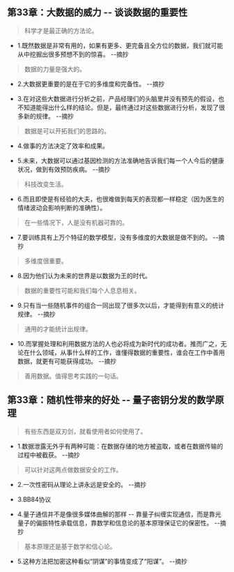 ## 第33章：大数据的威力 -- 谈谈数据的重要性

>科学才是最正确的方法论。

- 1.既然数据是非常有用的，如果有更多、更完备且全方位的数据，我们就可能从中挖掘出很多预想不到的惊喜。 --摘抄

>数据的力量是强大的。

- 2.大数据更重要的是在于它的多维度和完备性。 --摘抄

- 3.在对这些大数据进行分析之前，产品经理们的头脑里并没有预先的假设，也不知道能得出什么样的结论。但是，最终通过对这些数据进行分析，发现了很多新的规律。 --摘抄

>数据是可以开拓我们的思路的。

- 4.做事的方法决定了效率和成果。

- 5.未来，大数据可以通过基因检测的方法准确地告诉我们每一个人今后的健康状况，做到有效预防疾病。 --摘抄

>科技改变生活。

- 6.而且即使是有经验的大夫，也很难做到每天的表现都一样稳定（因为医生的情绪波动会影响判断的准确性）。

>在一些情况下，人是没有机器可靠的。

- 7.要训练具有上万个特征的数学模型，没有多维度的大数据是做不到的。 --摘抄

>多维度很重要。

- 8.因为他们认为未来的世界是以数据为王的时代。

>数据的重要性可能和我们每个人息息相关。

- 9.只有当一些随机事件的组合一同出现了很多次以后，才能得到有意义的统计规律。 --摘抄

>通用的才能统计出规律。

- 10.而掌握处理和利用数据方法的人也必将成为新时代的成功者。推而广之，无论在什么领域，从事什么样的工作，谁懂得数据的重要性，谁会在工作中善用数据，就更有可能获得成功。 --摘抄

>善用数据。值得思考实践的一句话。

## 第33章：随机性带来的好处 -- 量子密钥分发的数学原理

>有些东西是双刃剑，就看使用者如何使用了。

- 1.数据泄露无外乎有两种可能：在数据存储的地方被盗取，或者在数据传输的过程中被截获。 --摘抄

>可以针对这两点做数据安全的工作。

- 2.一次性密码从理论上讲永远是安全的。 --摘抄

- 3.BB84协议

- 4.量子通信并不是像很多媒体曲解的那样 -- 靠量子纠缠实现通信，而是靠光量子的偏振特性承载信息，靠数学和信息论的基本原理保证它的保密性。 --摘抄

>基本原理还是基于数学和信心论。

- 5.这种方法把加密这种看似“阴谋”的事情变成了“阳谋”。 --摘抄